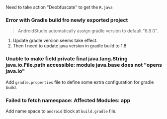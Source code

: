 Need to take action "Deobfuscate" to get the `R.java`

### Error with Gradle build fro newly exported project 
> AndroidStudio automatically assign gradle version to default "8.9.0".

1. Update gradle version seems take effect.
2. Then I need to update java version in gradle build to 1.8

### Unable to make field private final java.lang.String java.io.File.path accessible: module java.base does not "opens java.io"

Add `gradle.properties` file to define some extra configuration for gradle build.

### Failed to fetch namespace: Affected Modules: app
Add name space to `android` block at `build.gradle` file.

